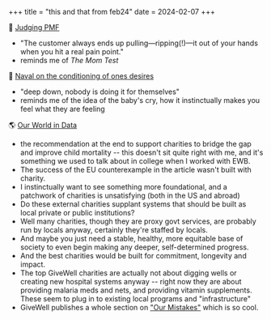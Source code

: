 +++
title = "this and that from feb24"
date = 2024-02-07
+++

:running_shirt_with_sash: [Judging PMF](https://rein.pk/judging-product-market-fit)
- "The customer always ends up pulling—ripping(!)—it out of your hands when you hit a real pain point."
- reminds me of _The Mom Test_

:evergreen_tree: [Naval on the conditioning of ones desires](https://www.youtube.com/watch?v=gSHJXCngrWI)
- "deep down, nobody is doing it for themselves"
- reminds me of the idea of the baby's cry,
how it instinctually makes you feel what they are feeling

:earth_americas: [Our World in Data](https://ourworldindata.org/much-better-awful-can-be-better)
- the recommendation at the end to support charities to bridge the gap and improve child mortality --
this doesn't sit quite right with me, and it's something we used to talk about in college when I worked with EWB.
- The success of the EU counterexample in the article wasn't built with charity.
- I instinctually want to see something more foundational, and a patchwork of charities is unsatisfying (both in the US and abroad)
- Do these external charities supplant systems that should be built as local private or public institutions?
- Well many charities, though they are proxy govt services, are probably run by locals anyway, certainly they're staffed by locals.
- And maybe you just need a stable, healthy, more equitable base of society to even begin making any deeper, self-determined progress.
- And the best charities would be built for commitment, longevity and impact.
- The top GiveWell charities are actually not about digging wells or creating new hospital systems anyway --
right now they are about providing malaria meds and nets, and providing vitamin supplements.
These seem to plug in to existing local programs and "infrastructure"
- GiveWell publishes a whole section on ["Our Mistakes"](https://www.givewell.org/about/our-mistakes) which is so cool.
